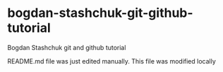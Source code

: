# bogdan-stashchuk-git-github-tutorial
Bogdan Stashchuk git and github tutorial

README.md file was just edited manually. This file was modified locally

